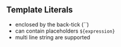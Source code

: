 ## Template Literals

-   enclosed by the back-tick (``)
-   can contain placeholders `${expression}`
-   multi line string are supported
